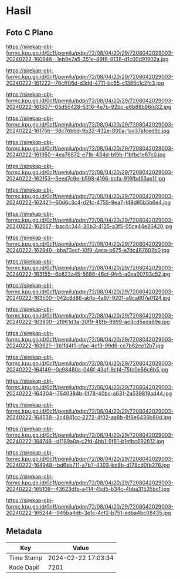 # Hasil

## Foto C Plano

https://sirekap-obj-formc.kpu.go.id/0c1f/pemilu/pdpr/72/08/04/20/29/7208042029003-20240222-160946--1eb9e2a5-351e-49f6-8138-d1c00d91902a.jpg

https://sirekap-obj-formc.kpu.go.id/0c1f/pemilu/pdpr/72/08/04/20/29/7208042029003-20240222-161222--76cff06d-d3dd-4711-bc65-c1385c1c2fc3.jpg

https://sirekap-obj-formc.kpu.go.id/0c1f/pemilu/pdpr/72/08/04/20/29/7208042029003-20240222-161507--05d55428-5316-4e7b-92bc-e6b88b96fd32.jpg

https://sirekap-obj-formc.kpu.go.id/0c1f/pemilu/pdpr/72/08/04/20/29/7208042029003-20240222-161756--38c76bbd-9b32-432e-800a-1aa37a1ced9c.jpg

https://sirekap-obj-formc.kpu.go.id/0c1f/pemilu/pdpr/72/08/04/20/29/7208042029003-20240222-161950--4ea76872-e71b-434d-bf9b-f1bfbc1e87c0.jpg

https://sirekap-obj-formc.kpu.go.id/0c1f/pemilu/pdpr/72/08/04/20/29/7208042029003-20240222-162153--3eed7c9e-b598-4196-bcfa-919fbd63ae1f.jpg

https://sirekap-obj-formc.kpu.go.id/0c1f/pemilu/pdpr/72/08/04/20/29/7208042029003-20240222-162421--60d6c3c4-d21c-4755-9ea7-f49d95b5b6e4.jpg

https://sirekap-obj-formc.kpu.go.id/0c1f/pemilu/pdpr/72/08/04/20/29/7208042029003-20240222-162557--bac4c344-20b3-4125-a3f5-05ce44e26420.jpg

https://sirekap-obj-formc.kpu.go.id/0c1f/pemilu/pdpr/72/08/04/20/29/7208042029003-20240222-162840--bba73ecf-10f9-4eca-b675-a7dc467602b0.jpg

https://sirekap-obj-formc.kpu.go.id/0c1f/pemilu/pdpr/72/08/04/20/29/7208042029003-20240222-163155--6b822a45-5686-46cf-9fe5-a0ea00793c52.jpg

https://sirekap-obj-formc.kpu.go.id/0c1f/pemilu/pdpr/72/08/04/20/29/7208042029003-20240222-163500--042c8d86-ab1a-4a97-9201-a9ca607e0124.jpg

https://sirekap-obj-formc.kpu.go.id/0c1f/pemilu/pdpr/72/08/04/20/29/7208042029003-20240222-163800--2f961d3a-30f9-48fb-8999-ae3cd5eda69e.jpg

https://sirekap-obj-formc.kpu.go.id/0c1f/pemilu/pdpr/72/08/04/20/29/7208042029003-20240222-163921--3b1fd4f1-cfae-4cf3-99d6-ce7b62ee12b7.jpg

https://sirekap-obj-formc.kpu.go.id/0c1f/pemilu/pdpr/72/08/04/20/29/7208042029003-20240222-164149--0e98480c-046f-43af-9cf4-75fc0e56c6b5.jpg

https://sirekap-obj-formc.kpu.go.id/0c1f/pemilu/pdpr/72/08/04/20/29/7208042029003-20240222-164304--7640384b-0f78-40bc-a631-2a539819ad44.jpg

https://sirekap-obj-formc.kpu.go.id/0c1f/pemilu/pdpr/72/08/04/20/29/7208042029003-20240222-164538--2c4841cc-2272-4f02-aa8b-8f8e6436b80d.jpg

https://sirekap-obj-formc.kpu.go.id/0c1f/pemilu/pdpr/72/08/04/20/29/7208042029003-20240222-164748--d1189a0a-c2fd-4bb1-9f81-b1efbc692812.jpg

https://sirekap-obj-formc.kpu.go.id/0c1f/pemilu/pdpr/72/08/04/20/29/7208042029003-20240222-164948--bd6eb711-a7b7-4303-bd8b-d178cd0fb276.jpg

https://sirekap-obj-formc.kpu.go.id/0c1f/pemilu/pdpr/72/08/04/20/29/7208042029003-20240222-165109--43623dfb-a414-45d5-b34c-4bba31535bc1.jpg

https://sirekap-obj-formc.kpu.go.id/0c1f/pemilu/pdpr/72/08/04/20/29/7208042029003-20240222-165244--945ba4db-3e1c-4cf2-b751-edba4bc08435.jpg


## Metadata

| Key        | Value               |
| ---------- | ------------------- |
| Time Stamp | 2024-02-22 17:03:34 |
| Kode Dapil | 7201                |



